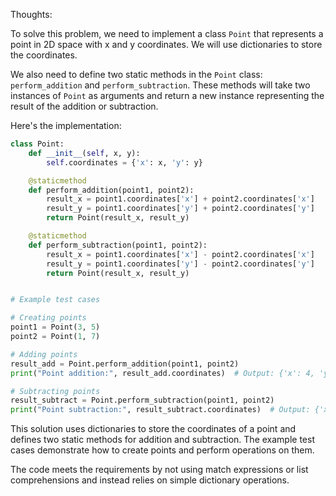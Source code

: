 Thoughts:

To solve this problem, we need to implement a class `Point` that represents a point in 2D space with x and y coordinates. We will use dictionaries to store the coordinates.

We also need to define two static methods in the `Point` class: `perform_addition` and `perform_subtraction`. These methods will take two instances of `Point` as arguments and return a new instance representing the result of the addition or subtraction.

Here's the implementation:

```python
class Point:
    def __init__(self, x, y):
        self.coordinates = {'x': x, 'y': y}

    @staticmethod
    def perform_addition(point1, point2):
        result_x = point1.coordinates['x'] + point2.coordinates['x']
        result_y = point1.coordinates['y'] + point2.coordinates['y']
        return Point(result_x, result_y)

    @staticmethod
    def perform_subtraction(point1, point2):
        result_x = point1.coordinates['x'] - point2.coordinates['x']
        result_y = point1.coordinates['y'] - point2.coordinates['y']
        return Point(result_x, result_y)


# Example test cases

# Creating points
point1 = Point(3, 5)
point2 = Point(1, 7)

# Adding points
result_add = Point.perform_addition(point1, point2)
print("Point addition:", result_add.coordinates)  # Output: {'x': 4, 'y': 12}

# Subtracting points
result_subtract = Point.perform_subtraction(point1, point2)
print("Point subtraction:", result_subtract.coordinates)  # Output: {'x': 2, 'y': -2}
```

This solution uses dictionaries to store the coordinates of a point and defines two static methods for addition and subtraction. The example test cases demonstrate how to create points and perform operations on them.

The code meets the requirements by not using match expressions or list comprehensions and instead relies on simple dictionary operations.